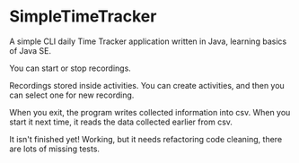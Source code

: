 # SimpleTimeTracker

A simple CLI daily Time Tracker application written in Java, learning basics of Java SE.

You can start or stop recordings.

Recordings stored inside activities.
You can create activities, and then you can select one for new recording.

When you exit, the program writes collected information into csv.
When you start it next time, it reads the data collected earlier from csv.

It isn't finished yet!
Working, but it needs refactoring code cleaning, there are lots of missing tests.
